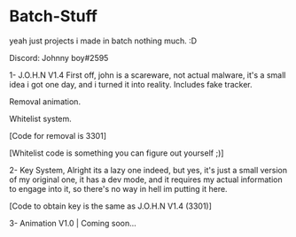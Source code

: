 # Batch-Stuff
yeah just projects i made in batch nothing much.
:D

Discord: Johnny boy#2595

1- J.O.H.N V1.4 First off, john is a scareware, not actual malware, it's a small idea i got one day, and i turned it into reality.
Includes fake tracker.

Removal animation.

Whitelist system.

[Code for removal is 3301]

[Whitelist code is something you can figure out yourself ;)]


2- Key System, Alright its a lazy one indeed, but yes, it's just a small version of my original one, it has a dev mode, and it requires my
actual information to engage into it, so there's no way in hell im putting it here.

[Code to obtain key is the same as J.O.H.N V1.4 (3301)]




3- Animation V1.0 | Coming soon...
